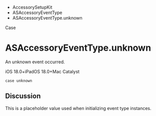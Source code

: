 

- AccessorySetupKit
- ASAccessoryEventType
-  ASAccessoryEventType.unknown 

Case

# ASAccessoryEventType.unknown

An unknown event occurred.

iOS 18.0+iPadOS 18.0+Mac Catalyst

``` source
case unknown
```

## Discussion

This is a placeholder value used when initializing event type instances.

